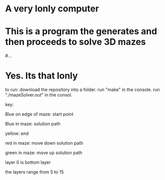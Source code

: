 # A very lonly computer
# This is a program the generates and then proceeds to solve 3D mazes
#...
# Yes. Its that lonly

to run:
download the repository into a folder. 
run "make" in the console. 
run "./mazeSolver.out" in the consol.

key:

Blue on edge of maze: start point

Blue in maze: solution path

yellow: end

red in maze: move down solution path

green in maze: move up solution path

layer 0 is bottom layer

the layers range from 5 to 15
